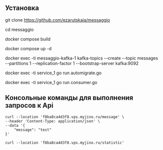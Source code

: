 ## Установка
git clone https://github.com/ezarutskaia/messaggio

cd messaggio

docker compose build

docker compose up -d

docker exec -ti messaggio-kafka-1 kafka-topics --create --topic messages --partitions 1 --replication-factor 1 --bootstrap-server kafka:9092

docker exec -ti service_1 go run automigrate.go

docker exec -ti service_1 go run consumer.go

## Консольные команды для выполнения запросов к Api
```
curl --location 'f8ba8ca4d3f8.vps.myjino.ru/message' \
--header 'Content-Type: application/json' \
--data '{
    "message": "test"
}'
```

```
curl --location 'f8ba8ca4d3f8.vps.myjino.ru/statistic'
```